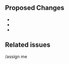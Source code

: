 ## Proposed Changes

  -
  -
  -

## Related issues

<!-- Link related issues below. -->

/assign me
